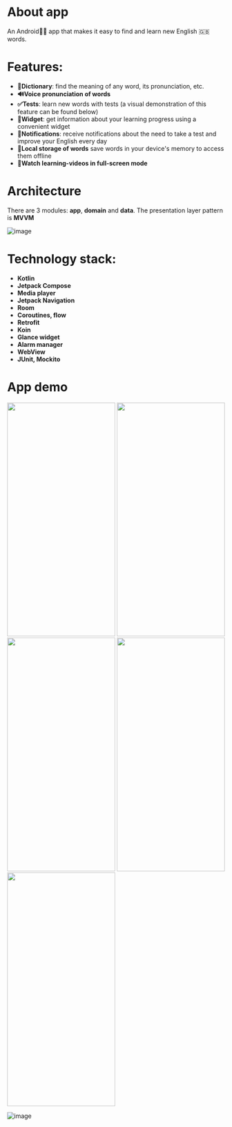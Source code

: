 # About app
An Android📱🤖 app that makes it easy to find and learn new English 🇬🇧 words.

# Features:
+ **📙Dictionary**: find the meaning of any word, its pronunciation, etc.
+ **🔊Voice pronunciation of words**
+ **✅Tests**: learn new words with tests (a visual demonstration of this feature can be found below)
+ **📱Widget**: get information about your learning progress using a convenient widget
+ **🔔Notifications**: receive notifications about the need to take a test and improve your English every day
+ **📵Local storage of words** save words in your device's memory to access them offline
+ **🎥Watch learning-videos in full-screen mode**

# Architecture
There are 3 modules: **app**, **domain** and **data**. The presentation layer pattern is **MVVM**

![image](https://github.com/MaksimAkimov2003/WordsFactoryApp/assets/101564073/be288d55-b7ac-4315-9821-b04f81b3487d)



# Technology stack:
+ **Kotlin**
+ **Jetpack Compose**
+ **Media player**
+ **Jetpack Navigation**
+ **Room**
+ **Coroutines, flow**
+ **Retrofit**
+ **Koin**
+ **Glance widget**
+ **Alarm manager**
+ **WebView**
+ **JUnit, Mockito**

# App demo
<img src="https://github.com/MaksimAkimov2003/WordsFactoryApp/assets/101564073/416cbc99-c200-4f1b-9a72-0788447779cc" width="250" height="540">
<img src="https://github.com/MaksimAkimov2003/WordsFactoryApp/assets/101564073/17a52764-2f1b-4cce-89b3-b57eec33f810" width="250" height="540">
<img src="https://github.com/MaksimAkimov2003/WordsFactoryApp/assets/101564073/676be89c-c2fc-4dfb-8e11-944f89217224" width="250" height="540">
<img src="https://github.com/MaksimAkimov2003/WordsFactoryApp/assets/101564073/6c930621-e9af-491c-af6f-c1ad8bb3d5c6" width="250" height="540">
<img src="https://github.com/MaksimAkimov2003/WordsFactoryApp/assets/101564073/6acbdd17-feaa-4972-98c7-4711c70c939f" width="250" height="540">

![image](https://github.com/MaksimAkimov2003/WordsFactoryApp/assets/101564073/92d5b21f-378f-45f4-8182-8dfc4a31c3e2)

